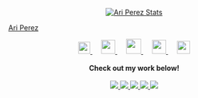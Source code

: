 <script src="https://platform.linkedin.com/badges/js/profile.js" async defer type="text/javascript"></script>
<p align="center">
  <a href="https://github.com/Perezari" class="rich-diff-level-one">
    <img src="https://github-readme-stats.vercel.app/api?username=Perezari&title_color=333&text_color=777" alt="Ari Perez Stats" >
  </a>
</p>

<p align="center">
<div class="badge-base LI-profile-badge" data-locale="en_US" data-size="medium" data-theme="dark" data-type="VERTICAL" data-vanity="ari-perez-2b64b0229" data-version="v1"><a class="badge-base__link LI-simple-link" href="https://il.linkedin.com/in/ari-perez-2b64b0229?trk=profile-badge">Ari Perez</a></div>
</p>

<p align="center">
  <a href="https://dev.to/Perezari">
    <img src="https://svgur.com/i/TKs.svg" width="24px"/>
  </a>
  &emsp;
  <a href= "https://instagram.com/Perezari">
    <img src="https://img.icons8.com/ios-glyphs/256/808080/instagram-new.svg" width="28px"/>
  </a>
  &emsp;
  <a href="https://buymeacoffee.com/ariperez">
    <img src="https://img.icons8.com/ios-glyphs/256/808080/coffee.png" width="30px"/>
  </a> 
  &emsp;
  <a href="https://perezari.github.io/">
    <img src="https://img.icons8.com/material/256/808080/globe--v1.png" width="28px"/>
  </a>
  &emsp;
  <a href="https://www.linkedin.com/in/ari-perez-2b64b0229/">
    <img src="https://img.icons8.com/ios-filled/256/808080/linkedin.svg" width="26px"/>
  </a>
  <br><br>
  <strong>Check out my work below!</strong>
  <br><br>
  <a href="#">
    <img src="https://badges.pufler.dev/visits/Perezari/Perezari?style=flat-square&color=black&logo=github">
  </a>
  <a href="#">
    <img src="https://badges.pufler.dev/years/Perezari?style=flat-square&color=black&logo=github">
  </a>
  <a href="#">
    <img src="https://badges.pufler.dev/repos/Perezari?style=flat-square&color=black&logo=github">
  </a>
  <a href="#">
    <img src="https://badges.pufler.dev/gists/Perezari?style=flat-square&color=black&logo=github">
  </a>
  <a href="#">
    <img src="https://badges.pufler.dev/commits/monthly/Perezari?style=flat-square&color=black&logo=github">
  </a>
</p>
